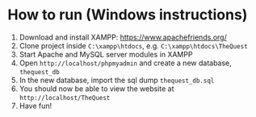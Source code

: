 # How to run (Windows instructions)
1. Download and install XAMPP: https://www.apachefriends.org/
2. Clone project inside ```C:\xampp\htdocs```, e.g. ```C:\xampp\htdocs\TheQuest```
3. Start Apache and MySQL server modules in XAMPP
4. Open ```http://localhost/phpmyadmin``` and create a new database, ```thequest_db```
5. In the new database, import the sql dump ```thequest_db.sql```
6. You should now be able to view the website at ```http://localhost/TheQuest```
7. Have fun!